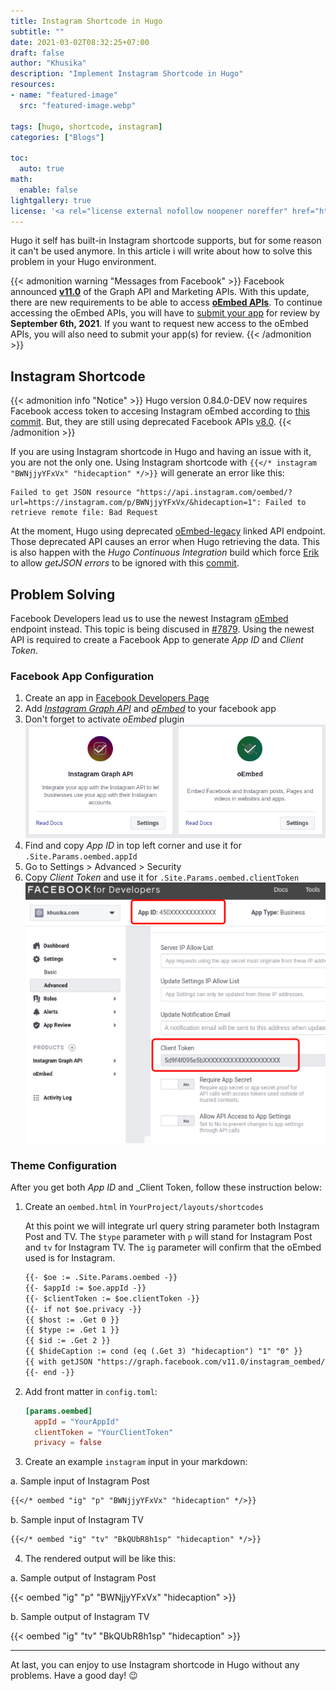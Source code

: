 ```yaml
---
title: Instagram Shortcode in Hugo
subtitle: ""
date: 2021-03-02T08:32:25+07:00
draft: false
author: "Khusika"
description: "Implement Instagram Shortcode in Hugo"
resources:
- name: "featured-image"
  src: "featured-image.webp"

tags: [hugo, shortcode, instagram]
categories: ["Blogs"]

toc:
  auto: true
math:
  enable: false
lightgallery: true
license: '<a rel="license external nofollow noopener noreffer" href="https://creativecommons.org/licenses/by-nc/4.0/" target="_blank">CC BY-NC 4.0</a>'
---
```

Hugo it self has built-in Instagram shortcode supports, but for some reason it can't be used anymore. In this article i will write about how to solve this problem in your Hugo environment.
<!--more-->

{{< admonition warning "Messages from Facebook" >}}
Facebook announced [**v11.0**](https://developers.facebook.com/docs/graph-api/changelog/version11.0) of the Graph API and Marketing APIs. With this update, there are new requirements to be able to access [**oEmbed APIs**](https://developers.facebook.com/docs/plugins/oembed/). To continue accessing the oEmbed APIs, you will have to [submit your app](https://developers.facebook.com/docs/plugins/oembed/) for review by **September 6th, 2021**. If you want to request new access to the oEmbed APIs, you will also need to submit your app(s) for review.
{{< /admonition >}}

## Instagram Shortcode

{{< admonition info "Notice" >}}
Hugo version 0.84.0-DEV now requires Facebook access token to accesing Instagram oEmbed according to [this commit](https://github.com/gohugoio/hugo/commit/9b5debe4b820132759cfdf7bff7fe9c1ad0a6bb1). But, they are still using deprecated Facebook APIs [v8.0](https://developers.facebook.com/docs/graph-api/changelog/version8.0).
{{< /admonition >}}

If you are using Instagram shortcode in Hugo and having an issue with it, you are not the only one. Using Instagram shortcode with `{{</* instagram "BWNjjyYFxVx" "hidecaption" */>}}` will generate an error like this:
```
Failed to get JSON resource "https://api.instagram.com/oembed/?url=https://instagram.com/p/BWNjjyYFxVx/&hidecaption=1": Failed to retrieve remote file: Bad Request
```

At the moment, Hugo using deprecated [oEmbed-legacy](https://developers.facebook.com/docs/instagram/oembed-legacy) linked API endpoint. Those deprecated API causes an error when Hugo retrieving the data. This is also happen with the _Hugo Continuous Integration_ build which force [Erik](https://bep.is/) to allow _getJSON errors_ to be ignored with this [commit](https://github.com/bep/hugo/commit/fdfa4a5fe62232f65f1dd8d6fe0c500374228788).

## Problem Solving
Facebook Developers lead us to use the newest Instagram [oEmbed](https://developers.facebook.com/docs/instagram/oembed) endpoint instead. This topic is being discused in [#7879](https://github.com/gohugoio/hugo/issues/7879). Using the newest API is required to create a Facebook App to generate _App ID_ and _Client Token_.

### Facebook App Configuration

1. Create an app in [Facebook Developers Page](https://developers.facebook.com/)
2. Add [_Instagram Graph API_](https://developers.facebook.com/docs/instagram-api/) and [_oEmbed_](https://developers.facebook.com/docs/plugins/oembed) to your facebook app
3. Don't forget to activate _oEmbed_ plugin
![Instagram Graph Api and oEmbed Plugins](facebook_plugins.webp "Instagram Graph Api and oEmbed Plugins")
4. Find and copy _App ID_ in top left corner and use it for `.Site.Params.oembed.appId`
5. Go to Settings > Advanced > Security
6. Copy _Client Token_ and use it for `.Site.Params.oembed.clientToken`
![Facebook App ID and Client Token](facebook_appid.webp "Facebook App ID and Client Token")

### Theme Configuration
After you get both _App ID_ and _Client Token, follow these instruction below:

1. Create an `oembed.html` in `YourProject/layouts/shortcodes`

   At this point we will integrate url query string parameter both Instagram Post and TV.
The `$type` parameter with `p` will stand for Instagram Post and `tv` for Instagram TV. The `ig` parameter will confirm that the oEmbed used is for Instagram.

   ```html
   {{- $oe := .Site.Params.oembed -}}
   {{- $appId := $oe.appId -}}
   {{- $clientToken := $oe.clientToken -}}
   {{- if not $oe.privacy -}}
   {{ $host := .Get 0 }}
   {{ $type := .Get 1 }}
   {{ $id := .Get 2 }}
   {{ $hideCaption := cond (eq (.Get 3) "hidecaption") "1" "0" }}
   {{ with getJSON "https://graph.facebook.com/v11.0/instagram_oembed/?url=https://instagram.com/" $type "/" $id "/&hidecaption=" $hideCaption "&access_token=" $appId "|" $clientToken }}{{ .html | safeHTML }}{{ end }}
   {{- end -}}
   ```

2. Add front matter in `config.toml`:
   ```toml
   [params.oembed]
     appId = "YourAppId"
     clientToken = "YourClientToken"
     privacy = false
   ```

3. Create an example `instagram` input in your markdown:

a. Sample input of Instagram Post

```markdown
{{</* oembed "ig" "p" "BWNjjyYFxVx" "hidecaption" */>}}
```

b. Sample input of Instagram TV

```markdown
{{</* oembed "ig" "tv" "BkQUbR8h1sp" "hidecaption" */>}}
```

4. The rendered output will be like this:

a. Sample output of Instagram Post

{{< oembed "ig" "p" "BWNjjyYFxVx" "hidecaption" >}}

b. Sample output of Instagram TV

{{< oembed "ig" "tv" "BkQUbR8h1sp" "hidecaption" >}}

---
At last, you can enjoy to use Instagram shortcode in Hugo without any problems. Have a good day! :wink:
